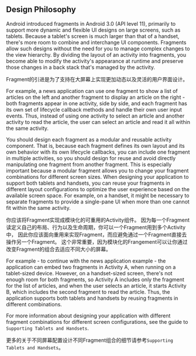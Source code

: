 
## Design Philosophy

Android introduced fragments in Android 3.0 (API level 11), 
primarily to support more dynamic and flexible UI designs on large screens, such as tablets. 
Because a tablet's screen is much larger than that of a handset, 
there's more room to combine and interchange UI components. 
Fragments allow such designs without the need for you to manage complex changes to the view hierarchy. 
By dividing the layout of an activity into fragments, 
you become able to modify the activity's appearance at runtime and preserve those changes in a back stack 
that's managed by the activity.

Fragment的引进是为了支持在大屏幕上实现更加动态以及灵活的用户界面设计。

For example, a news application can use one fragment to show a list of articles on the left 
and another fragment to display an article on the right - both fragments appear in one activity, side by side, 
and each fragment has its own set of lifecycle callback methods and handle their own user input events. 
Thus, instead of using one activity to select an article and another activity to read the article, 
the user can select an article and read it all within the same activity.

You should design each fragment as a modular and reusable activity component. 
That is, because each fragment defines its own layout and its own behavior with its own lifecycle callbacks, 
you can include one fragment in multiple activities, 
so you should design for reuse and avoid directly manipulating one fragment from another fragment. 
This is especially important because a modular fragment allows you to change your fragment combinations 
for different screen sizes. 
When designing your application to support both tablets and handsets, 
you can reuse your fragments in different layout configurations to optimize the user experience 
based on the available screen space. 
For example, on a handset, it might be necessary to separate fragments to provide a single-pane UI 
when more than one cannot fit within the same activity.

你应该将Fragment实现成模块化的可重用的Activity组件。
因为每一个Fragment读定义自己的布局、行为以及生命周期，你可以一个Fragment用到多个Activity中，
因此你应该面向重用来实现Fragment，而应避免通过一个Fragment直接去操作另一个Fragment。
这个非常重要，因为模块化的Frangement可以让你通过改变Fragment的组合去适应不同大小的屏幕。

For example - to continue with the news application example - the application 
can embed two fragments in Activity A, when running on a tablet-sized device. 
However, on a handset-sized screen, there's not enough room for both fragments, 
so Activity A includes only the fragment for the list of articles, 
and when the user selects an article, it starts Activity B, 
which includes the second fragment to read the article. 
Thus, the application supports both tablets and handsets by reusing fragments in different combinations.

For more information about designing your application with different fragment combinations 
for different screen configurations, see the guide to `Supporting Tablets and Handsets`.

更多的关于不同屏幕配置设计不同Fragment组合的细节请参考`Supporting Tablets and Handsets`。

